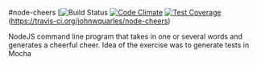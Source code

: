 #node-cheers [![Build Status](https://travis-ci.org/johnwquarles/node-cheers.svg?branch=master) [![Code Climate](https://codeclimate.com/github/johnwquarles/node-cheers/badges/gpa.svg)](https://codeclimate.com/github/johnwquarles/node-cheers) [![Test Coverage](https://codeclimate.com/github/johnwquarles/node-cheers/badges/coverage.svg)](https://codeclimate.com/github/johnwquarles/node-cheers/coverage)(https://travis-ci.org/johnwquarles/node-cheers)

NodeJS command line program that takes in one or several words and generates a cheerful cheer. Idea of the exercise was to generate tests in Mocha

